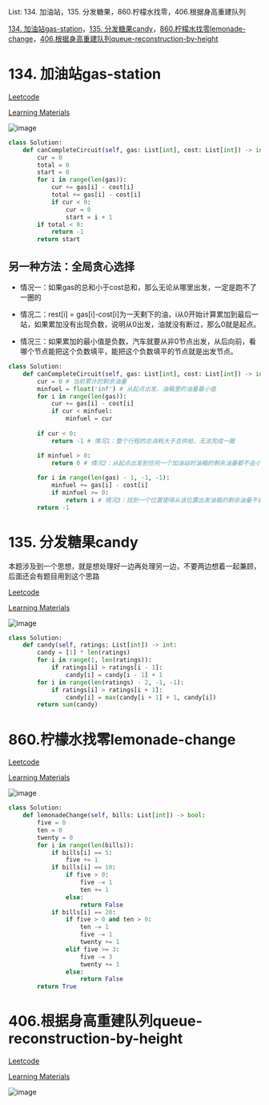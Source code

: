 List: 134. 加油站，135. 分发糖果，860.柠檬水找零，406.根据身高重建队列

[134. 加油站gas-station](#01)，[135. 分发糖果candy](#02)，[860.柠檬水找零lemonade-change](#03)，[406.根据身高重建队列queue-reconstruction-by-height](#04)

# <span id="01">134. 加油站gas-station</span>

[Leetcode](https://leetcode.cn/problems/gas-station/description/) 

[Learning Materials](https://programmercarl.com/0134.加油站.html)

![image](../images/134-gas-station.png)

```python
class Solution:
    def canCompleteCircuit(self, gas: List[int], cost: List[int]) -> int:
        cur = 0
        total = 0
        start = 0
        for i in range(len(gas)):
            cur += gas[i] - cost[i]
            total += gas[i] - cost[i]
            if cur < 0:
                cur = 0
                start = i + 1
        if total < 0:
            return -1
        return start
```

## 另一种方法：全局贪心选择

- 情况一：如果gas的总和小于cost总和，那么无论从哪里出发，一定是跑不了一圈的

- 情况二：rest[i] = gas[i]-cost[i]为一天剩下的油，i从0开始计算累加到最后一站，如果累加没有出现负数，说明从0出发，油就没有断过，那么0就是起点。

- 情况三：如果累加的最小值是负数，汽车就要从非0节点出发，从后向前，看哪个节点能把这个负数填平，能把这个负数填平的节点就是出发节点。

```python
class Solution:
    def canCompleteCircuit(self, gas: List[int], cost: List[int]) -> int:
        cur = 0 # 当前累计的剩余油量
        minfuel = float('inf') # 从起点出发，油箱里的油量最小值
        for i in range(len(gas)):
            cur += gas[i] - cost[i]
            if cur < minfuel:
                minfuel = cur
                
        if cur < 0:
            return -1 # 情况1：整个行程的总消耗大于总供给，无法完成一圈

        if minfuel > 0:
            return 0 # 情况2：从起点出发到任何一个加油站时油箱的剩余油量都不会小于0，可以从起点出发完成一圈
        
        for i in range(len(gas) - 1, -1, -1):
            minfuel += gas[i] - cost[i]
            if minfuel >= 0:
                return i # 情况3：找到一个位置使得从该位置出发油箱的剩余油量不会小于0，返回该位置的索引
        return -1
```

# <span id="02">135. 分发糖果candy</span>

本题涉及到一个思想，就是想处理好一边再处理另一边，不要两边想着一起兼顾，后面还会有题目用到这个思路

[Leetcode](https://leetcode.cn/problems/candy/description/) 

[Learning Materials](https://programmercarl.com/0135.%E5%88%86%E5%8F%91%E7%B3%96%E6%9E%9C.html#%E7%AE%97%E6%B3%95%E5%85%AC%E5%BC%80%E8%AF%BE)

![image](../images/135-candy.png)

```python
class Solution:
    def candy(self, ratings: List[int]) -> int:
        candy = [1] * len(ratings)
        for i in range(1, len(ratings)):
            if ratings[i] > ratings[i - 1]:
                candy[i] = candy[i - 1] + 1
        for i in range(len(ratings) - 2, -1, -1):
            if ratings[i] > ratings[i + 1]:
                candy[i] = max(candy[i + 1] + 1, candy[i])
        return sum(candy)
```

# <span id="03">860.柠檬水找零lemonade-change</span>

[Leetcode](https://leetcode.cn/problems/lemonade-change/description/) 

[Learning Materials](https://programmercarl.com/0860.%E6%9F%A0%E6%AA%AC%E6%B0%B4%E6%89%BE%E9%9B%B6.html#%E7%AE%97%E6%B3%95%E5%85%AC%E5%BC%80%E8%AF%BE)

![image](../images/860-lemonade-change.png)

```python
class Solution:
    def lemonadeChange(self, bills: List[int]) -> bool:
        five = 0
        ten = 0
        twenty = 0
        for i in range(len(bills)):
            if bills[i] == 5:
                five += 1
            if bills[i] == 10:
                if five > 0:
                    five -= 1
                    ten += 1
                else:
                    return False
            if bills[i] == 20:
                if five > 0 and ten > 0:
                    ten -= 1
                    five -= 1
                    twenty += 1
                elif five >= 3:
                    five -= 3
                    twenty += 1
                else:
                    return False
        return True
```

# <span id="04">406.根据身高重建队列queue-reconstruction-by-height</span>

[Leetcode](https://leetcode.cn/problems/queue-reconstruction-by-height/description/) 

[Learning Materials](https://programmercarl.com/0406.%E6%A0%B9%E6%8D%AE%E8%BA%AB%E9%AB%98%E9%87%8D%E5%BB%BA%E9%98%9F%E5%88%97.html#%E7%AE%97%E6%B3%95%E5%85%AC%E5%BC%80%E8%AF%BE)

![image](../images/406-queue-reconstruction-by-height.png)

